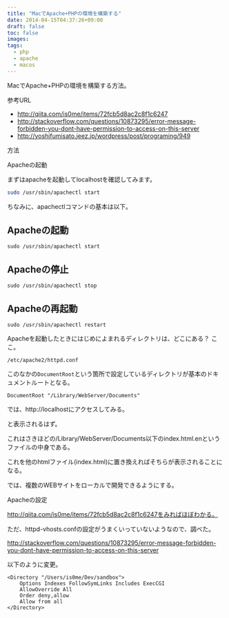 ```yaml
---
title: "MacでApache+PHPの環境を構築する"
date: 2014-04-15T04:37:26+09:00
draft: false
toc: false
images:
tags: 
  - php
  - apache
  - macos
---
```


MacでApache+PHPの環境を構築する方法。

参考URL
- http://qiita.com/is0me/items/72fcb5d8ac2c8f1c6247
- http://stackoverflow.com/questions/10873295/error-message-forbidden-you-dont-have-permission-to-access-on-this-server
- http://yoshifumisato.jeez.jp/wordpress/post/programing/949

方法

Apacheの起動

まずはapacheを起動してlocalhostを確認してみます。

```bash
sudo /usr/sbin/apachectl start
```
ちなみに、apachectlコマンドの基本は以下。

## Apacheの起動
```
sudo /usr/sbin/apachectl start
```
## Apacheの停止
```
sudo /usr/sbin/apachectl stop
```
## Apacheの再起動
```
sudo /usr/sbin/apachectl restart
```

Apacheを起動したときにはじめによまれるディレクトリは、どこにある？
ここ。

`/etc/apache2/httpd.conf`

このなかの`DocumentRoot`という箇所で設定しているディレクトリが基本のドキュメントルートとなる。

```
DocumentRoot "/Library/WebServer/Documents"
```

では、http://localhostにアクセスしてみる。


と表示されるはず。

これはさきほどの/Library/WebServer/Documents以下のindex.html.enというファイルの中身である。

これを他のhtmlファイル(index.html)に置き換えればそちらが表示されることになる。




では、複数のWEBサイトをローカルで開発できるようにする。

Apacheの設定

http://qiita.com/is0me/items/72fcb5d8ac2c8f1c6247をみればほぼわかる。

ただ、httpd-vhosts.confの設定がうまくいっていないようなので、調べた。

http://stackoverflow.com/questions/10873295/error-message-forbidden-you-dont-have-permission-to-access-on-this-server

以下のように変更。

```
<Directory "/Users/is0me/Dev/sandbox">
    Options Indexes FollowSymLinks Includes ExecCGI
    AllowOverride All
    Order deny,allow
    Allow from all
</Directory>
```
